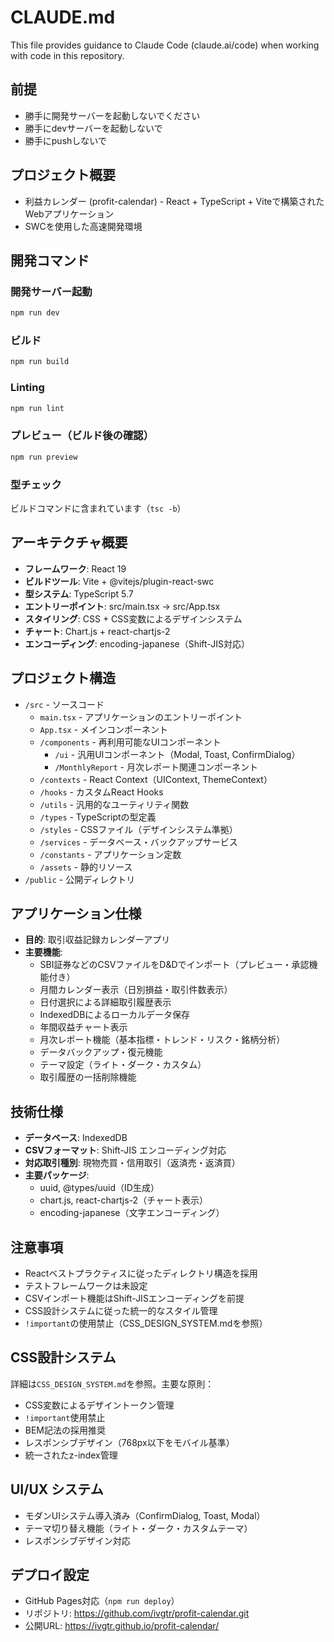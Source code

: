 # CLAUDE.md

This file provides guidance to Claude Code (claude.ai/code) when working with code in this repository.

## 前提
- 勝手に開発サーバーを起動しないでください
- 勝手にdevサーバーを起動しないで
- 勝手にpushしないで

## プロジェクト概要
- 利益カレンダー (profit-calendar) - React + TypeScript + Viteで構築されたWebアプリケーション
- SWCを使用した高速開発環境

## 開発コマンド

### 開発サーバー起動
```bash
npm run dev
```

### ビルド
```bash
npm run build
```

### Linting
```bash
npm run lint
```

### プレビュー（ビルド後の確認）
```bash
npm run preview
```

### 型チェック
ビルドコマンドに含まれています（`tsc -b`）

## アーキテクチャ概要
- **フレームワーク**: React 19
- **ビルドツール**: Vite + @vitejs/plugin-react-swc
- **型システム**: TypeScript 5.7
- **エントリーポイント**: src/main.tsx → src/App.tsx
- **スタイリング**: CSS + CSS変数によるデザインシステム
- **チャート**: Chart.js + react-chartjs-2
- **エンコーディング**: encoding-japanese（Shift-JIS対応）

## プロジェクト構造
- `/src` - ソースコード
  - `main.tsx` - アプリケーションのエントリーポイント
  - `App.tsx` - メインコンポーネント
  - `/components` - 再利用可能なUIコンポーネント
    - `/ui` - 汎用UIコンポーネント（Modal, Toast, ConfirmDialog）
    - `/MonthlyReport` - 月次レポート関連コンポーネント
  - `/contexts` - React Context（UIContext, ThemeContext）
  - `/hooks` - カスタムReact Hooks
  - `/utils` - 汎用的なユーティリティ関数
  - `/types` - TypeScriptの型定義
  - `/styles` - CSSファイル（デザインシステム準拠）
  - `/services` - データベース・バックアップサービス
  - `/constants` - アプリケーション定数
  - `/assets` - 静的リソース
- `/public` - 公開ディレクトリ

## アプリケーション仕様
- **目的**: 取引収益記録カレンダーアプリ
- **主要機能**:
  - SBI証券などのCSVファイルをD&Dでインポート（プレビュー・承認機能付き）
  - 月間カレンダー表示（日別損益・取引件数表示）
  - 日付選択による詳細取引履歴表示
  - IndexedDBによるローカルデータ保存
  - 年間収益チャート表示
  - 月次レポート機能（基本指標・トレンド・リスク・銘柄分析）
  - データバックアップ・復元機能
  - テーマ設定（ライト・ダーク・カスタム）
  - 取引履歴の一括削除機能

## 技術仕様
- **データベース**: IndexedDB
- **CSVフォーマット**: Shift-JIS エンコーディング対応
- **対応取引種別**: 現物売買・信用取引（返済売・返済買）
- **主要パッケージ**:
  - uuid, @types/uuid（ID生成）
  - chart.js, react-chartjs-2（チャート表示）
  - encoding-japanese（文字エンコーディング）

## 注意事項
- Reactベストプラクティスに従ったディレクトリ構造を採用
- テストフレームワークは未設定
- CSVインポート機能はShift-JISエンコーディングを前提
- CSS設計システムに従った統一的なスタイル管理
- `!important`の使用禁止（CSS_DESIGN_SYSTEM.mdを参照）

## CSS設計システム
詳細は`CSS_DESIGN_SYSTEM.md`を参照。主要な原則：
- CSS変数によるデザイントークン管理
- `!important`使用禁止
- BEM記法の採用推奨
- レスポンシブデザイン（768px以下をモバイル基準）
- 統一されたz-index管理

## UI/UX システム
- モダンUIシステム導入済み（ConfirmDialog, Toast, Modal）
- テーマ切り替え機能（ライト・ダーク・カスタムテーマ）
- レスポンシブデザイン対応

## デプロイ設定
- GitHub Pages対応（`npm run deploy`）
- リポジトリ: https://github.com/ivgtr/profit-calendar.git
- 公開URL: https://ivgtr.github.io/profit-calendar/